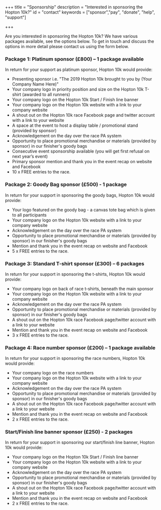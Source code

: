 +++
title = "Sponsorship"
description = "Interested in sponsoring the Hopton 10k?"
id = "contact"
keywords = ["sponsor","pay", "donate", "help", "support"]

+++

Are you interested in sponsoring the Hopton 10k? We have various packages available, see the options below. To get in touch and discuss the options in more detail please contact us using the form below.


### Package 1: Platinum sponsor (£800) – 1 package available

In return for your support as platinum sponsor, Hopton 10k would provide:

* Presenting sponsor i.e. "The 2019 Hopton 10k brought to you by (Your Company Name Here)"
* Your company logo in priority position and size on the Hopton 10k T-shirt (awarded to all
runners)
* Your company logo on the Hopton 10k Start / Finish line banner
* Your company logo on the Hopton 10k website with a link to your company website
* A shout out on the Hopton 10k race Facebook page and twitter account with a link to your website
* A space at the event to host a display table / promotional stand (provided by sponsor)
* Acknowledgement on the day over the race PA system
* Opportunity to place promotional merchandise or materials (provided by sponsor) in our finisher's goody bags
* Consecutive event sponsorship available (you will get first refusal on next year’s event)
* Primary sponsor mention and thank you in the event recap on website and Facebook
* 10 x FREE entries to the race.

### Package 2: Goody Bag sponsor (£500) - 1 package

In return for your support in sponsoring the goody bags, Hopton 10k would provide:

* Your logo featured on the goody bag - a canvas tote bag which is given to all participants
* Your company logo on the Hopton 10k website with a link to your company website
* Acknowledgement on the day over the race PA system
* Opportunity to place promotional merchandise or materials (provided by sponsor) in our finisher's goody bags
* Mention and thank you in the event recap on website and Facebook
* 5 x FREE entries to the race.

### Package 3: Standard T-shirt sponsor (£300) – 6 packages

In return for your support in sponsoring the t-shirts, Hopton 10k would provide:

* Your company logo on back of race t-shirts, beneath the main sponsor
* Your company logo on the Hopton 10k website with a link to your company website
* Acknowledgement on the day over the race PA system
* Opportunity to place promotional merchandise or materials (provided by sponsor) in our finisher's goody bags
* A shout out on the Hopton 10k race Facebook page/twitter account with a link to your website
* Mention and thank you in the event recap on website and Facebook
* 3 x FREE entries to the race.

### Package 4: Race number sponsor (£200) – 1 package available

In return for your support in sponsoring the race numbers, Hopton 10k would provide:

* Your company logo on the race numbers
* Your company logo on the Hopton 10k website with a link to your company website
* Acknowledgement on the day over the race PA system
* Opportunity to place promotional merchandise or materials (provided by sponsor) in our finisher's goody bags
* A shout out on the Hopton 10k race Facebook page/twitter account with a link to your website
* Mention and thank you in the event recap on website and Facebook
* 2 x FREE entries to the race.

### Start/Finish line banner sponsor (£250) - 2 packages

In return for your support in sponsoring our start/finish line banner, Hopton 10k would provide:

* Your company logo on the Hopton 10k Start / Finish line banner
* Your company logo on the Hopton 10k website with a link to your company website
* Acknowledgement on the day over the race PA system
* Opportunity to place promotional merchandise or materials (provided by sponsor) in our finisher's goody bags
* A shout out on the Hopton 10k race Facebook page/twitter account with a link to your website
* Mention and thank you in the event recap on website and Facebook
* 2 x FREE entries to the race.